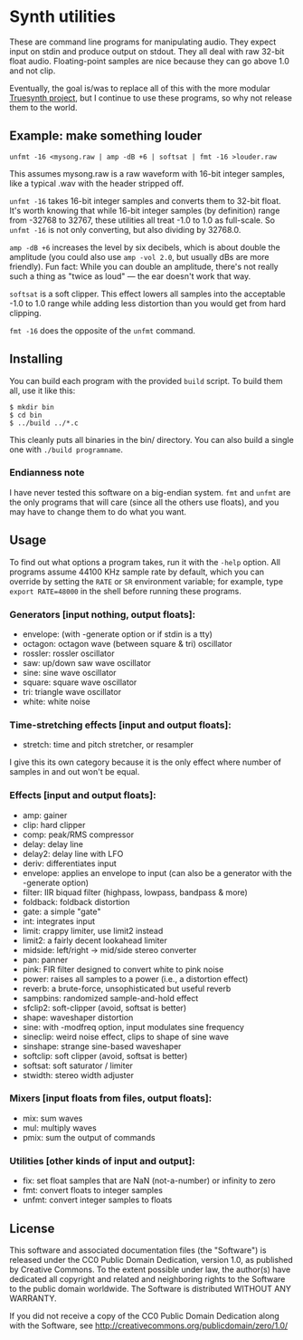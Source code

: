 # Synth utilities

These are command line programs for manipulating audio. They expect
input on stdin and produce output on stdout. They all deal with raw
32-bit float audio. Floating-point samples are nice because they can go
above 1.0 and not clip.

Eventually, the goal is/was to replace all of this with the more modular
[Truesynth project](https://github.com/graue/truesynth), but I continue
to use these programs, so why not release them to the world.



## Example: make something louder

    unfmt -16 <mysong.raw | amp -dB +6 | softsat | fmt -16 >louder.raw

This assumes mysong.raw is a raw waveform with 16-bit integer samples,
like a typical .wav with the header stripped off.

`unfmt -16` takes 16-bit integer samples and converts them to 32-bit
float. It's worth knowing that while 16-bit integer samples (by
definition) range from -32768 to 32767, these utilities all treat -1.0
to 1.0 as full-scale. So `unfmt -16` is not only converting, but also
dividing by 32768.0.

`amp -dB +6` increases the level by six decibels, which is about double
the amplitude (you could also use `amp -vol 2.0`, but usually dBs are
more friendly). Fun fact: While you can double an amplitude, there's not
really such a thing as "twice as loud" — the ear doesn't work that way.

`softsat` is a soft clipper. This effect lowers all samples into the
acceptable -1.0 to 1.0 range while adding less distortion than you would
get from hard clipping.

`fmt -16` does the opposite of the `unfmt` command.



## Installing

You can build each program with the provided `build` script. To build
them all, use it like this:

    $ mkdir bin
    $ cd bin
    $ ../build ../*.c

This cleanly puts all binaries in the bin/ directory. You can also
build a single one with `./build programname`.

### Endianness note

I have never tested this software on a big-endian system. `fmt` and
`unfmt` are the only programs that will care (since all the others use
floats), and you may have to change them to do what you want.



## Usage

To find out what options a program takes, run it with the `-help`
option. All programs assume 44100 KHz sample rate by default, which you
can override by setting the `RATE` or `SR` environment variable; for
example, type `export RATE=48000` in the shell before running these
programs.

### Generators [input nothing, output floats]:

* envelope: (with -generate option or if stdin is a tty)
* octagon: octagon wave (between square & tri) oscillator
* rossler: rossler oscillator
* saw: up/down saw wave oscillator
* sine: sine wave oscillator
* square: square wave oscillator
* tri: triangle wave oscillator
* white: white noise

### Time-stretching effects [input and output floats]:

* stretch: time and pitch stretcher, or resampler

I give this its own category because it is the only effect where number
of samples in and out won't be equal.

### Effects [input and output floats]:

* amp: gainer
* clip: hard clipper
* comp: peak/RMS compressor
* delay: delay line
* delay2: delay line with LFO
* deriv: differentiates input
* envelope: applies an envelope to input (can also be a generator with
  the -generate option)
* filter: IIR biquad filter (highpass, lowpass, bandpass & more)
* foldback: foldback distortion
* gate: a simple "gate"
* int: integrates input
* limit: crappy limiter, use limit2 instead
* limit2: a fairly decent lookahead limiter
* midside: left/right -> mid/side stereo converter
* pan: panner
* pink: FIR filter designed to convert white to pink noise
* power: raises all samples to a power (i.e., a distortion effect)
* reverb: a brute-force, unsophisticated but useful reverb
* sampbins: randomized sample-and-hold effect
* sfclip2: soft-clipper (avoid, softsat is better)
* shape: waveshaper distortion
* sine: with -modfreq option, input modulates sine frequency
* sineclip: weird noise effect, clips to shape of sine wave
* sinshape: strange sine-based waveshaper
* softclip: soft clipper (avoid, softsat is better)
* softsat: soft saturator / limiter
* stwidth: stereo width adjuster

### Mixers [input floats from files, output floats]:

* mix: sum waves
* mul: multiply waves
* pmix: sum the output of commands

### Utilities [other kinds of input and output]:

* fix: set float samples that are NaN (not-a-number) or infinity to zero
* fmt: convert floats to integer samples
* unfmt: convert integer samples to floats



## License

This software and associated documentation files (the "Software") is
released under the CC0 Public Domain Dedication, version 1.0, as
published by Creative Commons. To the extent possible under law, the
author(s) have dedicated all copyright and related and neighboring
rights to the Software to the public domain worldwide. The Software is
distributed WITHOUT ANY WARRANTY.

If you did not receive a copy of the CC0 Public Domain Dedication along
with the Software, see
<http://creativecommons.org/publicdomain/zero/1.0/>
